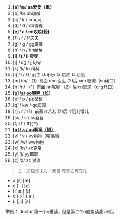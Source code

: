 1. **[a]	 /æ/ 	 aa爱爱（重）**
2. [b]    /b/	 	bb啵啵
3. [c] 	/ k / 	  cc可可
4. [d]	 / d /          dd得得
5. **[e]	 / ɛ /          ee哎哎(轻)**
6. [f] 	/ f /	    ff夫夫
7. [g] 	/ g / 	  gg哥哥
8. [h] 	/ h / 	  hh赫赫
9. **[i] 	  / ɪ /  	 ii 奕奕**
10. [j] 	  / dʒ /	 jj句句
11. [k]	   /k/ 	    kk科科
12. [l] 	   / l / 	  (1) 前面 LL乐乐     (2)后面 LL哦哦
13. [m] 	/m/	 （1）前面 mm   么么  (2)后 mm  嗯嗯（en闭口）
14.  [n]          /n/          （1）前面 nn呢呢 （2）后 nn恩恩（eng开口）
15. **<u>[o]</u> 	 <u>/a/</u>             <u>oo啊啊（长</u>）**
16. [p] 	 / p /	    pp破破
17. [q]	  / kw / 	qq阔阔
18. [r] 	  / r /	    (1）前面 rr若若 (2)后 rr饿儿饿儿
19. [ss]	 / s / 	   ss丝丝
20. [t]           / t /	       tt特特
21. **<u>[u] 	/ ʌ / 	 uu啊啊（短）</u>**
22. [v] 	/ v /	      vv物物（咬嘴唇）
23. [w]	 /w/	      ww物物
24. [x]	/ks/ 	      xx克斯
25. [y]         /j/	      yy耶耶
26. [z]	/z/	         zz 滋滋

>  注：加粗标注为：元音   元音会有变化

-  a [e] [æ]
-  e [ i ] [ɛ]
-  i [ aɪ ] [ɪ]
-  o [ o ] [ a ] 
-  u [ju] [ʌ]

举例：
doctor 第一个o重读，但是第二个o直接读成 ə/呃。
